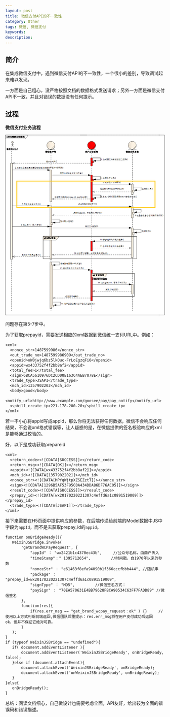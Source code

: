 ```yaml
---
layout: post
title: 微信支付API的不一致性
category: Other
tags: 微信, 微信支付
keywords:
description:
---
```


## 简介
在集成微信支付中，遇到微信支付API的不一致性，一个很小的差别，导致调试起来难以发现。

一方面是自己粗心，没严格按照文档的数据格式发送请求；另外一方面是微信支付API不一致，并且对错误的数据没有任何提示。


## 过程

**微信支付业务流程**

![微信支付业务流程](/public/upload/other/weixin_pay.png)

问题存在第5-7步中。

为了获取prepayid，需要发送相应的xml数据到微信统一支付URL中。例如：

    <xml>
      <nonce_str>1487599986</nonce_str>
      <out_trade_no>1487599986909</out_trade_no>
      <openid>oW0jwjq6bz5lkOuc-FrLoEgzqFi0</openid>
      <appid>wx433752f4f2bb8af2</appid>
      <total_fee>1</total_fee>
      <sign>6BCA5610976DC2CD00E163C4AEB7078E</sign>
      <trade_type>JSAPI</trade_type>
      <mch_id>1357902202</mch_id>
      <body>good</body>
      <notify_url>http://www.example.com/goosee/pay/pay_notify</notify_url>
      <spbill_create_ip>221.178.200.20</spbill_create_ip>
    </xml>

若一不小心将appid写成appId，那么你将无法获得任何数据，微信不会响应任何结果，不会说xml格式错误等，让人疑惑的是，在微信提供的签名校验响应的xml是能够通过校验的。

好，以下是成功获取prepareid

    <xml>
      <return_code><![CDATA[SUCCESS]]></return_code>
      <return_msg><![CDATA[OK]]></return_msg>
      <appid><![CDATA[wx433752f4f2bb8af2]]></appid>
      <mch_id><![CDATA[1357902202]]></mch_id>
      <nonce_str><![CDATA[MPYqWjtpXZSEZztT]]></nonce_str>
      <sign><![CDATA[1296B5AF53F95C0A434DDA86DF76AC05]]></sign>
      <result_code><![CDATA[SUCCESS]]></result_code>
      <prepay_id><![CDATA[wx20170220221307c4effd6a1c0891519009]]></prepay_id>
      <trade_type><![CDATA[JSAPI]]></trade_type>
    </xml>

接下来需要在H5页面中提供响应的参数，在后端传递给前端的Model数据中JS中字段为`appId`，而不是去获取prepay_id的`appid`。

    function onBridgeReady(){
       WeixinJSBridge.invoke(
           'getBrandWCPayRequest', {
               "appId" ： "wx2421b1c4370ec43b",     //公众号名称，由商户传入
               "timeStamp"：" 1395712654",         //时间戳，自1970年以来的秒数
               "nonceStr" ： "e61463f8efa94090b1f366cccfbbb444", //随机串
               "package" ： "prepay_id=wx20170220221307c4effd6a1c0891519009",
               "signType" ： "MD5",         //微信签名方式：
               "paySign" ： "70EA570631E4BB79628FBCA90534C63FF7FADD89" //微信签名
           },
           function(res){
               if(res.err_msg == "get_brand_wcpay_request：ok" ) {}     // 使用以上方式判断前端返回,微信团队郑重提示：res.err_msg将在用户支付成功后返回    ok，但并不保证它绝对可靠。
           }
       );
    }
    if (typeof WeixinJSBridge == "undefined"){
       if( document.addEventListener ){
           document.addEventListener('WeixinJSBridgeReady', onBridgeReady, false);
       }else if (document.attachEvent){
           document.attachEvent('WeixinJSBridgeReady', onBridgeReady);
           document.attachEvent('onWeixinJSBridgeReady', onBridgeReady);
       }
    }else{
       onBridgeReady();
    }

总结：阅读文档细心，自己做设计也需要考虑全面，API友好，给出较为全面的错误码和错误描述。